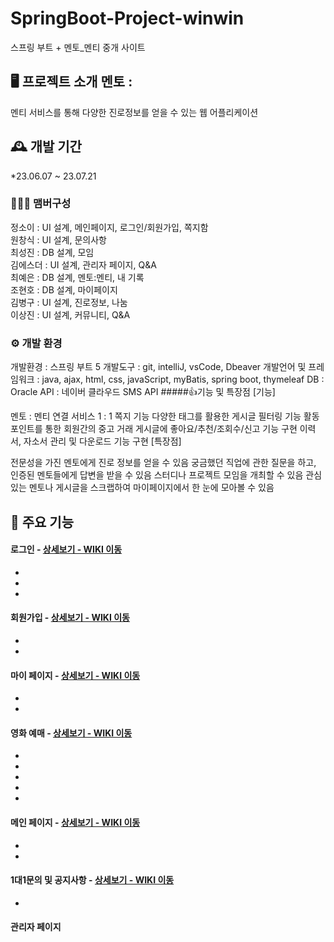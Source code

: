 # SpringBoot-Project-winwin
스프링 부트 + 멘토_멘티 중개 사이트

## 🖥️ 프로젝트 소개 멘토 : 
멘티 서비스를 통해 다양한 진로정보를 얻을 수 있는 웹 어플리케이션
<br>

## 🕰️ 개발 기간 
*23.06.07 ~ 23.07.21

### 🧑‍🤝‍🧑 맴버구성

정소이 : UI 설계, 메인페이지, 로그인/회원가입, 쪽지함 </br>
원창식 : UI 설계, 문의사항 </br>
최성진 : DB 설계, 모임 </br>
김에스더 : UI 설계, 관리자 페이지, Q&A </br>
최예은 : DB 설계, 멘토:멘티, 내 기록 </br>
조현호 : DB 설계, 마이페이지 </br>
김병구 : UI 설계, 진로정보, 나눔 </br>
이상진 : UI 설계, 커뮤니티, Q&A </br>

### ⚙️ 개발 환경
개발환경 : 스프링 부트 5
개발도구 : git, intelliJ, vsCode, Dbeaver
개발언어 및 프레임워크 : java, ajax, html, css, javaScript, myBatis, spring boot, thymeleaf
DB : Oracle
API : 네이버 클라우드 SMS API
#####👍기능 및 특장점
[기능]

멘토 : 멘티 연결 서비스
1 : 1 쪽지 기능
다양한 태그를 활용한 게시글 필터링 기능
활동 포인트를 통한 회원간의 중고 거래
게시글에 좋아요/추천/조회수/신고 기능 구현
이력서, 자소서 관리 및 다운로드 기능 구현
[특장점]

전문성을 가진 멘토에게 진로 정보를 얻을 수 있음
궁금했던 직업에 관한 질문을 하고, 인증된 멘토들에게 답변을 받을 수 있음
스터디나 프로젝트 모임을 개최할 수 있음
관심있는 멘토나 게시글을 스크랩하여 마이페이지에서 한 눈에 모아볼 수 있음



## 📌 주요 기능
#### 로그인 - <a href="" >상세보기 - WIKI 이동</a>
- 
- 
- 
#### 회원가입 - <a href="" >상세보기 - WIKI 이동</a>
- 
- 
#### 마이 페이지 - <a href="" >상세보기 - WIKI 이동</a>
- 
- 

#### 영화 예매 - <a href="" >상세보기 - WIKI 이동</a>
- 
- 
- 
- 
- 
#### 메인 페이지 - <a href="" >상세보기 - WIKI 이동</a>
- 
- 
#### 1대1문의 및 공지사항 - <a href="https://github.com/dnjsckdtlr/winwin/wiki/%EA%B5%AC%ED%98%84-%EA%B8%B0%EB%8A%A5-%EC%86%8C%EA%B0%9C--(%EB%AC%B8%EC%9D%98%EC%82%AC%ED%95%AD)" >상세보기 - WIKI 이동</a> 
-

#### 관리자 페이지 

